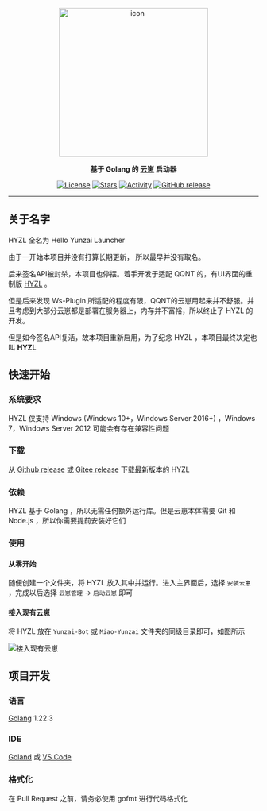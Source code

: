 <p align="center"><img src="https://cdn.jsdelivr.net/gh/bling-yshs/ys-image-host@main/img/hyzl-icon.jpg" width="300" alt="icon" /></p>
<p align="center"><b>基于 Golang 的 <a href="https://github.com/yoimiya-kokomi/Miao-Yunzai">云崽</a> 启动器</b></p>
<p align="center">
  <a href="https://www.gnu.org/licenses/gpl-3.0.html"><img src="https://shields.io/github/license/bling-yshs/YzLauncher-windows?color=%231890FF" alt="License"></a>
  <a href="https://gitee.com/bling_yshs/Yunzai-v3-Installation-Steps"><img src="https://gitee.com/bling_yshs/Yunzai-v3-Installation-Steps/badge/star.svg?theme=dark" alt="Stars"></a>
  <a href="https://github.com/badges/shields/pulse"><img src="https://img.shields.io/github/commit-activity/m/bling-yshs/YzLauncher-windows" alt="Activity"/></a>
  <a href="https://github.com/bling-yshs/YzLauncher-windows/releases"><img src="https://img.shields.io/github/v/release/bling-yshs/YzLauncher-windows" alt="GitHub release"></a>
</p>

------------------------------

## 关于名字

HYZL 全名为 Hello Yunzai Launcher

由于一开始本项目并没有打算长期更新， 所以最早并没有取名。

后来签名API被封杀，本项目也停摆。着手开发于适配 QQNT 的，有UI界面的重制版 [HYZL](https://github.com/bling-yshs/HYZL-Tauri) 。

但是后来发现 Ws-Plugin 所适配的程度有限，QQNT的云崽用起来并不舒服。并且考虑到大部分云崽都是部署在服务器上，内存并不富裕，所以终止了 HYZL 的开发。

但是如今签名API复活，故本项目重新启用，为了纪念 HYZL ，本项目最终决定也叫 **HYZL**

## 快速开始

### 系统要求

HYZL 仅支持 Windows (Windows 10+，Windows Server 2016+) ，Windows 7，Windows Server 2012 可能会有存在兼容性问题

### 下载

从 [Github release](https://github.com/bling-yshs/YzLauncher-windows/releases/latest) 或 [Gitee release](https://gitee.com/bling_yshs/Yunzai-v3-Installation-Steps/releases/latest) 下载最新版本的 HYZL

### 依赖

HYZL 基于 Golang ，所以无需任何额外运行库。但是云崽本体需要 Git 和 Node.js ，所以你需要提前安装好它们

### 使用

#### 从零开始

随便创建一个文件夹，将 HYZL 放入其中并运行。进入主界面后，选择 `安装云崽` ，完成以后选择 `云崽管理` -> `启动云崽` 即可

#### 接入现有云崽

将 HYZL 放在 `Yunzai-Bot` 或 `Miao-Yunzai` 文件夹的同级目录即可，如图所示

![接入现有云崽](https://cdn.jsdelivr.net/gh/bling-yshs/ys-image-host@main/img/接入现有云崽.png)

## 项目开发

### 语言

[Golang](https://go.dev/) 1.22.3

### IDE

[Goland](https://www.jetbrains.com/go/) 或 [VS Code](https://code.visualstudio.com/)

### 格式化

在 Pull Request 之前，请务必使用 gofmt 进行代码格式化
